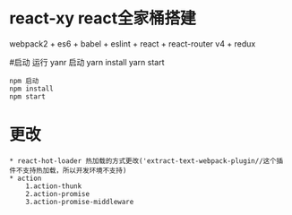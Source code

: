 
# react-xy react全家桶搭建
webpack2 + es6 + babel + eslint + react + react-router v4 + redux 

#启动 运行
    yanr 启动
    yarn install 
    yarn start

    npm 启动
    npm install 
    npm start
# 更改
    * react-hot-loader 热加载的方式更改('extract-text-webpack-plugin//这个插  件不支持热加载，所以开发环境不支持)
    * action 
        1.action-thunk
        2.action-promise
        3.action-promise-middleware
